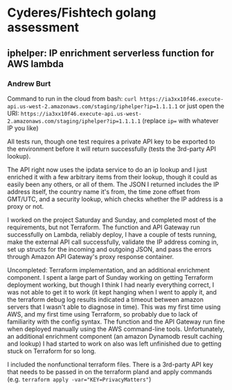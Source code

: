 # Cyderes/Fishtech golang assessment

  

## iphelper: IP enrichment serverless function for AWS lambda

###  Andrew Burt

Command to run in the cloud from bash:
`curl https://ia3xx10f46.execute-api.us-west-2.amazonaws.com/staging/iphelper?ip=1.1.1.1`
or just open the URI:
`https://ia3xx10f46.execute-api.us-west-2.amazonaws.com/staging/iphelper?ip=1.1.1.1`
(replace `ip=` with whatever IP you like)

All tests run, though one test requires a private API key to be exported to the environment before it will return successfully (tests the 3rd-party API lookup).

The API right now uses the ipdata service to do an ip lookup and I just enriched it with a few arbitrary items from their lookup, though it could as easily been any others, or all of them. The JSON I returned includes the IP address itself, the country name it's from, the time zone offset from GMT/UTC, and a security lookup, which checks whether the IP address is a proxy or not. 

I worked on the project Saturday and Sunday, and completed most of the requirements, but not Terraform. The function and API Gateway run successfully on Lambda, reliably deploy, I have a couple of tests running, make the external API call successfully, validate the IP address coming in, set up structs for the incoming and outgoing JSON, and pass the errors through Amazon API Gateway's proxy response container.

Uncompleted: Terraform implementation, and an additional enrichment component. I spent a large part of Sunday working on getting Terraform deployment working, but though I think I had nearly everything correct, I was not able to get it to work (it kept hanging when I went to apply it, and the terraform debug log results indicated a timeout between amazon servers that I wasn't able to diagnose in time). This was my first time using AWS, and my first time using Terraform, so probably due to lack of familiarity with the config syntax. The function and the API Gateway run fine when deployed manually using the AWS command-line tools. Unfortunately, an additional enrichment component (an amazon Dynamodb result caching and lookup) I had started to work on also was left unfinished due to getting stuck on Terraform for so long. 

I included the nonfunctional terraform files. There is a 3rd-party API key that needs to be passed in on the terraform pland and apply commands (e.g. `terraform apply -var="KEY=PrivacyMatters"`)

